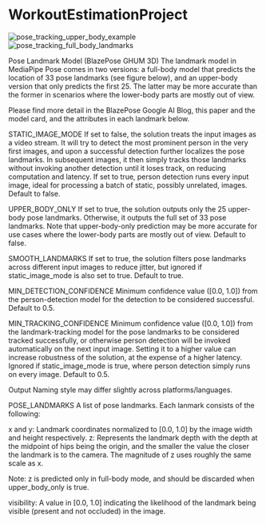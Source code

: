 # WorkoutEstimationProject

![pose_tracking_upper_body_example](https://user-images.githubusercontent.com/76951087/114565877-52e61980-9c8f-11eb-8c9a-4da179d0131c.gif)
![pose_tracking_full_body_landmarks](https://user-images.githubusercontent.com/76951087/114565885-54174680-9c8f-11eb-904a-8dc773c68634.png)

Pose Landmark Model (BlazePose GHUM 3D)
The landmark model in MediaPipe Pose comes in two versions: a full-body model that predicts the location of 33 pose landmarks (see figure below), and an upper-body version that only predicts the first 25. The latter may be more accurate than the former in scenarios where the lower-body parts are mostly out of view.

Please find more detail in the BlazePose Google AI Blog, this paper and the model card, and the attributes in each landmark below.


STATIC_IMAGE_MODE
If set to false, the solution treats the input images as a video stream. It will try to detect the most prominent person in the very first images, and upon a successful detection further localizes the pose landmarks. In subsequent images, it then simply tracks those landmarks without invoking another detection until it loses track, on reducing computation and latency. If set to true, person detection runs every input image, ideal for processing a batch of static, possibly unrelated, images. Default to false.

UPPER_BODY_ONLY
If set to true, the solution outputs only the 25 upper-body pose landmarks. Otherwise, it outputs the full set of 33 pose landmarks. Note that upper-body-only prediction may be more accurate for use cases where the lower-body parts are mostly out of view. Default to false.

SMOOTH_LANDMARKS
If set to true, the solution filters pose landmarks across different input images to reduce jitter, but ignored if static_image_mode is also set to true. Default to true.

MIN_DETECTION_CONFIDENCE
Minimum confidence value ([0.0, 1.0]) from the person-detection model for the detection to be considered successful. Default to 0.5.

MIN_TRACKING_CONFIDENCE
Minimum confidence value ([0.0, 1.0]) from the landmark-tracking model for the pose landmarks to be considered tracked successfully, or otherwise person detection will be invoked automatically on the next input image. Setting it to a higher value can increase robustness of the solution, at the expense of a higher latency. Ignored if static_image_mode is true, where person detection simply runs on every image. Default to 0.5.

Output
Naming style may differ slightly across platforms/languages.

POSE_LANDMARKS
A list of pose landmarks. Each lanmark consists of the following:

x and y: Landmark coordinates normalized to [0.0, 1.0] by the image width and height respectively.
z: Represents the landmark depth with the depth at the midpoint of hips being the origin, and the smaller the value the closer the landmark is to the camera. The magnitude of z uses roughly the same scale as x.

Note: z is predicted only in full-body mode, and should be discarded when upper_body_only is true.

visibility: A value in [0.0, 1.0] indicating the likelihood of the landmark being visible (present and not occluded) in the image.
